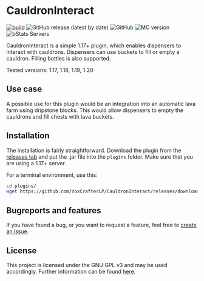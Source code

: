 # CauldronInteract

[![build](https://github.com/VoxCrafterLP/CauldronInteract/actions/workflows/maven.yml/badge.svg)](https://github.com/VoxCrafterLP/CauldronInteract/actions/workflows/maven.yml)
![GitHub release (latest by date)](https://img.shields.io/github/downloads/VoxCrafterLP/CauldronInteract/total?label=Downloads)
![GitHub](https://img.shields.io/github/license/VoxCrafterLP/CauldronInteract)
![MC version](https://img.shields.io/badge/Minecraft%20version-1.17%20-%201.20-brightgreen)
![bStats Servers](https://img.shields.io/bstats/servers/12031)

CauldronInteract is a simple 1.17+ plugin, which enables dispensers to interact with cauldrons. Dispensers can use buckets to fill or empty a cauldron. Filling bottles is also supported.

Tested versions: 1.17, 1.18, 1.19, 1.20
## Use case

A possible use for this plugin would be an integration into an automatic lava farm using dripstone blocks. This would allow dispensers to empty the cauldrons and fill chests with lava buckets.

## Installation

The installation is fairly straightforward. Download the plugin from the [releases tab](https://github.com/VoxCrafterLP/CauldronInteract/releases) and put the .jar file into the `plugins` folder. Make sure that you are using a 1.17+ server.

For a terminal environment, use this:
```bash
cd plugins/
wget https://github.com/VoxCrafterLP/CauldronInteract/releases/download/v1.2.2/CauldronInteract-1.2.2-RELEASE.jar
```

## Bugreports and features

If you have found a bug, or you want to request a feature, feel free to [create an issue](https://github.com/VoxCrafterLP/CauldronInteract/issues/new).

## License
This project is licensed under the GNU GPL v3 and may be used accordingly. Further information can be found [here](https://github.com/VoxCrafterLP/CauldronInteract/blob/master/LICENSE).
